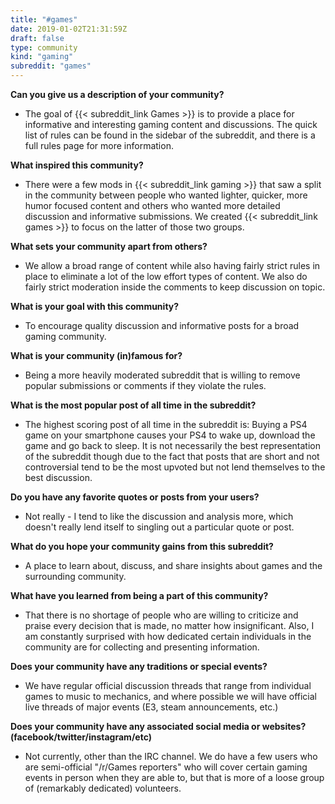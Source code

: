 ```yaml
---
title: "#games"
date: 2019-01-02T21:31:59Z
draft: false
type: community
kind: "gaming"
subreddit: "games"
---
```


**Can you give us a description of your community?**

* The goal of {{< subreddit_link Games >}} is to provide a place for informative and interesting gaming content and discussions. The quick list of rules can be found in the sidebar of the subreddit, and there is a full rules page for more information.

**What inspired this community?**

* There were a few mods in {{< subreddit_link gaming >}} that saw a split in the community between people who wanted lighter, quicker, more humor focused content and others who wanted more detailed discussion and informative submissions. We created {{< subreddit_link games >}} to focus on the latter of those two groups.

**What sets your community apart from others?**

* We allow a broad range of content while also having fairly strict rules in place to eliminate a lot of the low effort types of content. We also do fairly strict moderation inside the comments to keep discussion on topic.

**What is your goal with this community?**

* To encourage quality discussion and informative posts for a broad gaming community.

**What is your community (in)famous for?**

* Being a more heavily moderated subreddit that is willing to remove popular submissions or comments if they violate the rules.

**What is the most popular post of all time in the subreddit?**

* The highest scoring post of all time in the subreddit is: Buying a PS4 game on your smartphone causes your PS4 to wake up, download the game and go back to sleep. It is not necessarily the best representation of the subreddit though due to the fact that posts that are short and not controversial tend to be the most upvoted but not lend themselves to the best discussion.

**Do you have any favorite quotes or posts from your users?**

* Not really - I tend to like the discussion and analysis more, which doesn't really lend itself to singling out a particular quote or post.

**What do you hope your community gains from this subreddit?**

* A place to learn about, discuss, and share insights about games and the surrounding community.

**What have you learned from being a part of this community?**

* That there is no shortage of people who are willing to criticize and praise every decision that is made, no matter how insignificant. Also, I am constantly surprised with how dedicated certain individuals in the community are for collecting and presenting information.

**Does your community have any traditions or special events?**

* We have regular official discussion threads that range from individual games to music to mechanics, and where possible we will have official live threads of major events (E3, steam announcements, etc.)

**Does your community have any associated social media or websites? (facebook/twitter/instagram/etc)**

* Not currently, other than the IRC channel. We do have a few users who are semi-official "/r/Games reporters" who will cover certain gaming events in person when they are able to, but that is more of a loose group of (remarkably dedicated) volunteers.
